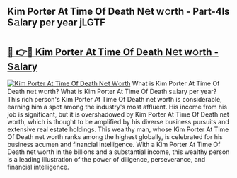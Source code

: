 ## Kim Porter At Time Of Death N𝚎t w𝚘rth - Part-4ls S𝚊lary per year jLGTF

# <h2><a href="http://gc597xf.nevu.top/?p=Kim+Porter+At+Time+Of+Death">🔗 👉🔴 Kim Porter At Time Of Death N𝚎t w𝚘rth - S𝚊lary</a></h2>

[![Kim Porter At Time Of Death N𝚎t W𝚘rth](https://i.imgur.com/Oavwk0R.jpeg)](http://gc597xf.nevu.top/?p=Kim+Porter+At+Time+Of+Death)
What is Kim Porter At Time Of Death n𝚎t w𝚘rth? What is Kim Porter At Time Of Death s𝚊lary per year?
This rich person's Kim Porter At Time Of Death net worth is considerable, earning him a spot among the industry's most affluent. His income from his job is significant, but it is overshadowed by Kim Porter At Time Of Death net worth, which is thought to be amplified by his diverse business pursuits and extensive real estate holdings. This wealthy man, whose Kim Porter At Time Of Death net worth ranks among the highest globally, is celebrated for his business acumen and financial intelligence. With a Kim Porter At Time Of Death net worth in the billions and a substantial income, this wealthy person is a leading illustration of the power of diligence, perseverance, and financial intelligence.
